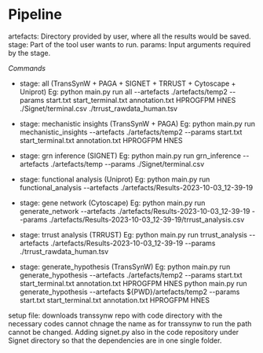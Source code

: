 # Pipeline
artefacts: Directory provided by user, where all the results would be saved.
stage: Part of the tool user wants to run.
params: Input arguments required by the stage.


*Commands*
- stage: all (TransSynW + PAGA + SIGNET + TRRUST + Cytoscape + Uniprot)
Eg: python main.py run all --artefacts ./artefacts/temp2 --params start.txt start_terminal.txt annotation.txt HPROGFPM HNES ./Signet/terminal.csv ./trrust_rawdata_human.tsv

- stage: mechanistic insights (TransSynW + PAGA)
Eg: python main.py run mechanistic_insights --artefacts ./artefacts/temp2 --params start.txt start_terminal.txt annotation.txt HPROGFPM HNES

- stage: grn inference (SIGNET)
Eg: python main.py run grn_inference --artefacts ./artefacts/temp --params ./Signet/terminal.csv

- stage: functional analysis (Uniprot)
Eg: python main.py run functional_analysis --artefacts ./artefacts/Results-2023-10-03_12-39-19

- stage: gene network (Cytoscape)
Eg: python main.py run generate_network --artefacts ./artefacts/Results-2023-10-03_12-39-19 --params ./artefacts/Results-2023-10-03_12-39-19/trrust_analysis.csv

- stage: trrust analysis (TRRUST)
Eg: python main.py run trrust_analysis --artefacts ./artefacts/Results-2023-10-03_12-39-19 --params ./trrust_rawdata_human.tsv 

- stage: generate_hypothesis (TransSynW)
Eg: python main.py run generate_hypothesis --artefacts ./artefacts/temp2 --params start.txt start_terminal.txt annotation.txt HPROGFPM HNES
python main.py run generate_hypothesis --artefacts ${PWD}/artefacts/temp2 --params start.txt start_terminal.txt annotation.txt HPROGFPM HNES

setup file: downloads transsynw repo with code directory with the necessary codes
cannot chnage the name as for transsynw to run the path cannot be changed. Adding signet.py also in the code repository under Signet directory so that the dependencies are in one single folder.

